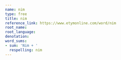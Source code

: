 ```yaml
---
name: nim
type: free
title: nim
reference_link: https://www.etymonline.com/word/nim
root_name: 
root_language: 
denotation: 
word_sums:
- sum: 'Nim + '
  respelling: nim
---
```

